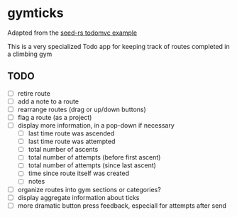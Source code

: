 # gymticks

Adapted from the [seed-rs todomvc example](https://github.com/seed-rs/seed/tree/master/examples/todomvc)

This is a very specialized Todo app for keeping track of routes completed in a climbing gym

## TODO

- [ ] retire route
- [ ] add a note to a route
- [ ] rearrange routes (drag or up/down buttons)
- [ ] flag a route (as a project)
- [ ] display more information, in a pop-down if necessary
    - [ ] last time route was ascended
    - [ ] last time route was attempted
    - [ ] total number of ascents
    - [ ] total number of attempts (before first ascent)
    - [ ] total number of attempts (since last ascent)
    - [ ] time since route itself was created
    - [ ] notes
- [ ] organize routes into gym sections or categories?
- [ ] display aggregate information about ticks
- [ ] more dramatic button press feedback, especiall for attempts after send
